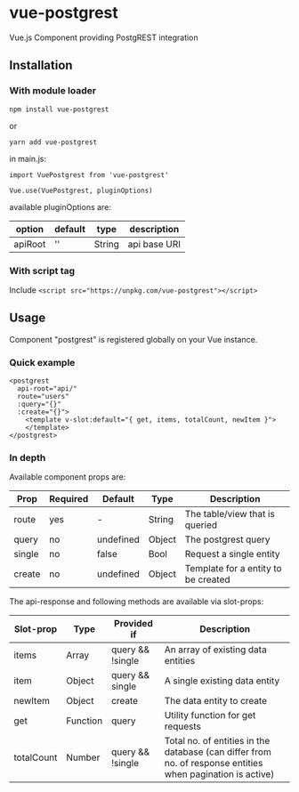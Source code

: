 # vue-postgrest
Vue.js Component providing PostgREST integration

## Installation

### With module loader

`npm install vue-postgrest`

or

`yarn add vue-postgrest`

in main.js:
```
import VuePostgrest from 'vue-postgrest'

Vue.use(VuePostgrest, pluginOptions)
```

available pluginOptions are:

|option |default |type  |description |
|-------|--------|------|------------|
|apiRoot|''      |String|api base URI|

### With script tag
Include `<script src="https://unpkg.com/vue-postgrest"></script>`

## Usage

Component "postgrest" is registered globally on your Vue instance.

### Quick example
```
<postgrest
  api-root="api/"
  route="users"
  :query="{}"
  :create="{}">
    <template v-slot:default="{ get, items, totalCount, newItem }">
    </template>
</postgrest>
```

### In depth

Available component props are:

|Prop   |Required|Default  |Type  |Description                        |
|-------|--------|---------|------|-----------------------------------|
|route  |yes     |-        |String|The table/view that is queried     |
|query  |no      |undefined|Object|The postgrest query                |
|single |no      |false    |Bool  |Request a single entity            |
|create |no      |undefined|Object|Template for a entity to be created|

The api-response and following methods are available via slot-props:

|Slot-prop |Type    |Provided if     |Description                            |
|----------|--------|----------------|---------------------------------------|
|items     |Array   |query && !single|An array of existing data entities     |
|item      |Object  |query && single |A single existing data entity          |
|newItem   |Object  |create          |The data entity to create              |
|get       |Function|query           |Utility function for get requests      |
|totalCount|Number  |query && !single|Total no. of entities in the database (can differ from no. of response entities when pagination is active)|